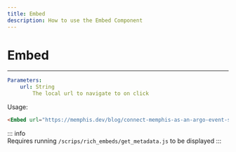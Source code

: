 ```yaml
---
title: Embed
description: How to use the Embed Component
--- 
```


# Embed
<hr>

<Embed url="https://memphis.dev/blog/connect-memphis-as-an-argo-event-source/"/>

```yaml
Parameters:
    url: String
        The local url to navigate to on click

```

Usage:
```html
<Embed url="https://memphis.dev/blog/connect-memphis-as-an-argo-event-source/"/>
```

::: info    
Requires running `/scrips/rich_embeds/get_metadata.js` to be displayed
:::